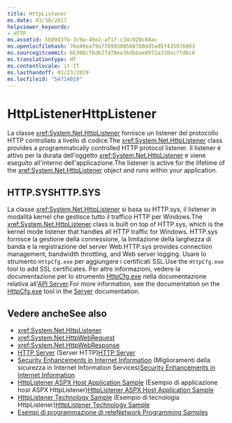 ```yaml
---
title: HttpListener
ms.date: 03/30/2017
helpviewer_keywords:
- HTTP
ms.assetid: 5b89d3fb-3c9a-49e2-af1f-c34c020c68ac
ms.openlocfilehash: 70a40ea79a7f8993005607b0dd5a05f43597b003
ms.sourcegitcommit: 6b308cf6d627d78ee36dbbae8972a310ac7fd6c8
ms.translationtype: HT
ms.contentlocale: it-IT
ms.lasthandoff: 01/23/2019
ms.locfileid: "54714019"
---
```

# <a name="httplistener"></a><span data-ttu-id="af2e9-102">HttpListener</span><span class="sxs-lookup"><span data-stu-id="af2e9-102">HttpListener</span></span>
<span data-ttu-id="af2e9-103">La classe <xref:System.Net.HttpListener> fornisce un listener del protocollo HTTP controllato a livello di codice.</span><span class="sxs-lookup"><span data-stu-id="af2e9-103">The <xref:System.Net.HttpListener> class provides a programmatically controlled HTTP protocol listener.</span></span> <span data-ttu-id="af2e9-104">Il listener è attivo per la durata dell'oggetto <xref:System.Net.HttpListener> e viene eseguito all'interno dell'applicazione.</span><span class="sxs-lookup"><span data-stu-id="af2e9-104">The listener is active for the lifetime of the <xref:System.Net.HttpListener> object and runs within your application.</span></span>  
  
## <a name="httpsys"></a><span data-ttu-id="af2e9-105">HTTP.SYS</span><span class="sxs-lookup"><span data-stu-id="af2e9-105">HTTP.SYS</span></span>  
 <span data-ttu-id="af2e9-106">La classe <xref:System.Net.HttpListener> si basa su HTTP.sys, il listener in modalità kernel che gestisce tutto il traffico HTTP per Windows.</span><span class="sxs-lookup"><span data-stu-id="af2e9-106">The <xref:System.Net.HttpListener> class is built on top of HTTP.sys, which is the kernel mode listener that handles all HTTP traffic for Windows.</span></span> <span data-ttu-id="af2e9-107">HTTP.sys fornisce la gestione della connessione, la limitazione della larghezza di banda e la registrazione del server Web.</span><span class="sxs-lookup"><span data-stu-id="af2e9-107">HTTP.sys provides connection management, bandwidth throttling, and Web server logging.</span></span> <span data-ttu-id="af2e9-108">Usare lo strumento `HttpCfg.exe` per aggiungere i certificati SSL.</span><span class="sxs-lookup"><span data-stu-id="af2e9-108">Use the `HttpCfg.exe` tool to add SSL certificates.</span></span> <span data-ttu-id="af2e9-109">Per altre informazioni, vedere la documentazione per lo strumento [HttpCfg.exe](https://go.microsoft.com/fwlink/?LinkID=178284) nella documentazione relativa all'[API Server](https://go.microsoft.com/fwlink/?LinkID=178285).</span><span class="sxs-lookup"><span data-stu-id="af2e9-109">For more information, see the documentation on the [HttpCfg.exe](https://go.microsoft.com/fwlink/?LinkID=178284) tool in the [Server](https://go.microsoft.com/fwlink/?LinkID=178285) documentation.</span></span>  
  
## <a name="see-also"></a><span data-ttu-id="af2e9-110">Vedere anche</span><span class="sxs-lookup"><span data-stu-id="af2e9-110">See also</span></span>
- <xref:System.Net.HttpListener>
- <xref:System.Net.HttpWebRequest>
- <xref:System.Net.HttpWebResponse>
- <span data-ttu-id="af2e9-111">[HTTP Server](https://go.microsoft.com/fwlink/?LinkID=178285) (Server HTTP)</span><span class="sxs-lookup"><span data-stu-id="af2e9-111">[HTTP Server](https://go.microsoft.com/fwlink/?LinkID=178285)</span></span>
- <span data-ttu-id="af2e9-112">[Security Enhancements in Internet Information](https://go.microsoft.com/fwlink/?LinkID=178286) (Miglioramenti della sicurezza in Internet Information Services)</span><span class="sxs-lookup"><span data-stu-id="af2e9-112">[Security Enhancements in Internet Information](https://go.microsoft.com/fwlink/?LinkID=178286)</span></span>
- <span data-ttu-id="af2e9-113">[HttpListener ASPX Host Application Sample](https://go.microsoft.com/fwlink/?LinkID=179560) (Esempio di applicazione host ASPX HttpListener)</span><span class="sxs-lookup"><span data-stu-id="af2e9-113">[HttpListener ASPX Host Application Sample](https://go.microsoft.com/fwlink/?LinkID=179560)</span></span>
- <span data-ttu-id="af2e9-114">[HttpListener Technology Sample](https://go.microsoft.com/fwlink/?LinkID=179558) (Esempio di tecnologia HttpListener)</span><span class="sxs-lookup"><span data-stu-id="af2e9-114">[HttpListener Technology Sample](https://go.microsoft.com/fwlink/?LinkID=179558)</span></span>
- [<span data-ttu-id="af2e9-115">Esempi di programmazione di rete</span><span class="sxs-lookup"><span data-stu-id="af2e9-115">Network Programming Samples</span></span>](../../../docs/framework/network-programming/network-programming-samples.md)
